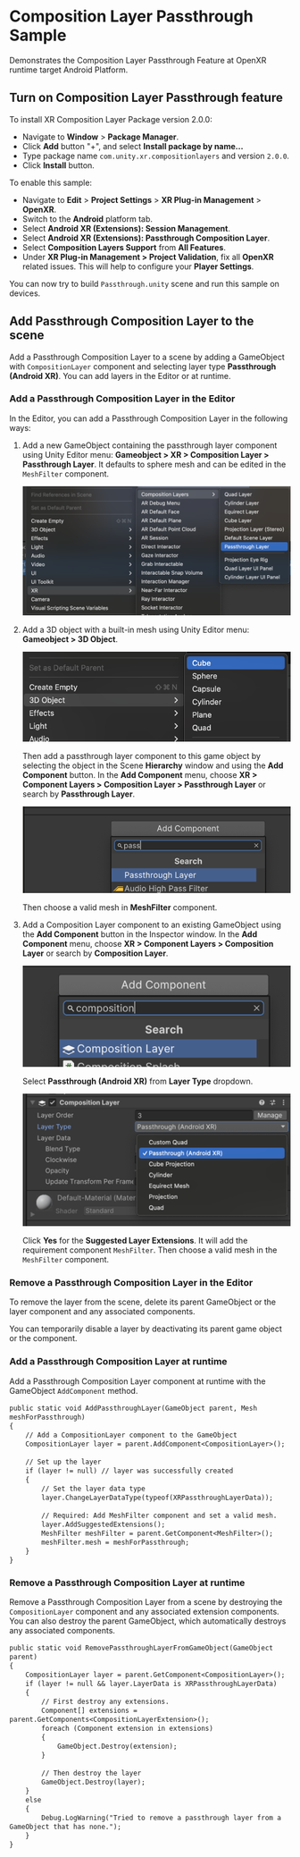# Composition Layer Passthrough Sample

Demonstrates the Composition Layer Passthrough Feature at OpenXR runtime target
Android Platform.

## Turn on Composition Layer Passthrough feature

To install XR Composition Layer Package version 2.0.0:

*   Navigate to **Window** > **Package Manager**.
*   Click **Add** button "+", and select **Install package by name...**
*   Type package name `com.unity.xr.compositionlayers` and version `2.0.0`.
*   Click **Install** button.

To enable this sample:

*   Navigate to **Edit** > **Project Settings** > **XR Plug-in Management** >
    **OpenXR**.
*   Switch to the **Android** platform tab.
*   Select **Android XR (Extensions): Session Management**.
*   Select **Android XR (Extensions): Passthrough Composition Layer**.
*   Select **Composition Layers Support** from **All Features**.
*   Under **XR Plug-in Management > Project Validation**, fix all **OpenXR**
    related issues. This will help to configure your **Player Settings**.

You can now try to build `Passthrough.unity` scene and run this sample on
devices.

## Add Passthrough Composition Layer to the scene

Add a Passthrough Composition Layer to a scene by adding a GameObject with
`CompositionLayer` component and selecting layer type **Passthrough (Android
XR)**. You can add layers in the Editor or at runtime.

### Add a Passthrough Composition Layer in the Editor

In the Editor, you can add a Passthrough Composition Layer in the following
ways:

1.  Add a new GameObject containing the passthrough layer component using Unity
    Editor menu: **Gameobject > XR > Composition Layer > Passthrough Layer**. It
    defaults to sphere mesh and can be edited in the `MeshFilter` component.

    ![](Images/PassthroughLayerMenuItem.png)

2.  Add a 3D object with a built-in mesh using Unity Editor menu: **Gameobject >
    3D Object**.

    ![](Images/3DObjectMenuItem.png)

    Then add a passthrough layer component to this game object by selecting the
    object in the Scene **Hierarchy** window and using the **Add Component**
    button. In the **Add Component** menu, choose **XR > Component Layers >
    Composition Layer > Passthrough Layer** or search by **Passthrough Layer**.

    ![](Images/AddComponentPassthroughLayer.png)

    Then choose a valid mesh in **MeshFilter** component.

3.  Add a Composition Layer component to an existing GameObject using the **Add
    Component** button in the Inspector window. In the **Add Component** menu,
    choose **XR > Component Layers > Composition Layer** or search by
    **Composition Layer**.

    ![](Images/AddComponentCompositionLayer.png)

    Select **Passthrough (Android XR)** from **Layer Type** dropdown.

    ![](Images/CompositionLayerPassthroughType.png)

    Click **Yes** for the **Suggested Layer Extensions**. It will add the
    requirement component `MeshFilter`. Then choose a valid mesh in the
    `MeshFilter` component.

### Remove a Passthrough Composition Layer in the Editor

To remove the layer from the scene, delete its parent GameObject or the layer
component and any associated components.

You can temporarily disable a layer by deactivating its parent game object or
the component.

### Add a Passthrough Composition Layer at runtime

Add a Passthrough Composition Layer component at runtime with the GameObject
`AddComponent` method.

```
public static void AddPassthroughLayer(GameObject parent, Mesh meshForPassthrough)
{
    // Add a CompositionLayer component to the GameObject
    CompositionLayer layer = parent.AddComponent<CompositionLayer>();

    // Set up the layer
    if (layer != null) // layer was successfully created
    {
        // Set the layer data type
        layer.ChangeLayerDataType(typeof(XRPassthroughLayerData));

        // Required: Add MeshFilter component and set a valid mesh.
        layer.AddSuggestedExtensions();
        MeshFilter meshFilter = parent.GetComponent<MeshFilter>();
        meshFilter.mesh = meshForPassthrough;
    }
}
```

### Remove a Passthrough Composition Layer at runtime

Remove a Passthrough Composition Layer from a scene by destroying the
`CompositionLayer` component and any associated extension components. You can
also destroy the parent GameObject, which automatically destroys any associated
components.

```
public static void RemovePassthroughLayerFromGameObject(GameObject parent)
{
    CompositionLayer layer = parent.GetComponent<CompositionLayer>();
    if (layer != null && layer.LayerData is XRPassthroughLayerData)
    {
        // First destroy any extensions.
        Component[] extensions = parent.GetComponents<CompositionLayerExtension>();
        foreach (Component extension in extensions)
        {
            GameObject.Destroy(extension);
        }

        // Then destroy the layer
        GameObject.Destroy(layer);
    }
    else
    {
        Debug.LogWarning("Tried to remove a passthrough layer from a GameObject that has none.");
    }
}
```
